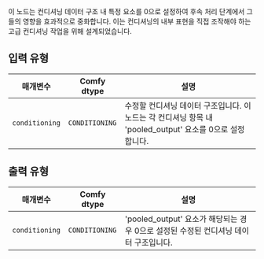 이 노드는 컨디셔닝 데이터 구조 내 특정 요소를 0으로 설정하여 후속 처리 단계에서 그들의 영향을 효과적으로 중화합니다. 이는 컨디셔닝의 내부 표현을 직접 조작해야 하는 고급 컨디셔닝 작업을 위해 설계되었습니다.

## 입력 유형

| 매개변수 | Comfy dtype                | 설명 |
|-----------|----------------------------|-------------|
| `conditioning` | `CONDITIONING` | 수정할 컨디셔닝 데이터 구조입니다. 이 노드는 각 컨디셔닝 항목 내 'pooled_output' 요소를 0으로 설정합니다. |

## 출력 유형

| 매개변수 | Comfy dtype                | 설명 |
|-----------|----------------------------|-------------|
| `conditioning` | `CONDITIONING` | 'pooled_output' 요소가 해당되는 경우 0으로 설정된 수정된 컨디셔닝 데이터 구조입니다. |
